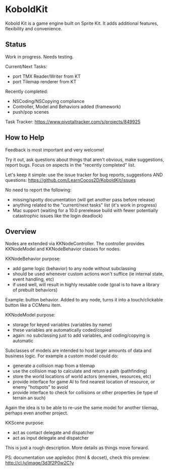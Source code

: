 KoboldKit
=========

Kobold Kit is a game engine built on Sprite Kit. It adds additional features, flexibility and convenience.

Status
------

Work in progress. Needs testing.

Current/Next Tasks:
- port TMX Reader/Writer from KT
- port Tilemap renderer from KT

Recently completed:
- NSCoding/NSCopying compliance
- Controller, Model and Behaviors added (framework)
- push/pop scenes

Task Tracker: https://www.pivotaltracker.com/s/projects/849925

How to Help
------

Feedback is most important and very welcome!

Try it out, ask questions about things that aren't obvious, make suggestions, report bugs. Focus on aspects in the "recently completed" list.

Let's keep it simple: use the issue tracker for bug reports, suggestions AND questions:
https://github.com/LearnCocos2D/KoboldKit/issues

No need to report the following:
- missing/spotty documentation (will get another pass before release)
- anything related to the "current/next tasks" list (it's work in progress)
- Mac support (waiting for a 10.0 prerelease build with fewer potentially catastrophic issues like the login deadlock)

Overview
------

Nodes are extended via KKNodeController. The controller provides KKNodeModel and KKNodeBehavior classes for nodes.

KKNodeBehavior purpose:
- add game logic (behavior) to any node without subclassing
- should be used whenever custom actions won't suffice (ie internal state, event handling, etc)
- if used well, will result in highly reusable code (goal is to have a library of prebuilt behaviors)

Example: button behavior. Added to any node, turns it into a touch/clickable button like a CCMenu item.

KKNodeModel purpose:
- storage for keyed variables (variables by name)
- these variables are automatically coded/copied
- again: no subclassing just to add variables, and coding/copying is automatic

Subclasses of models are intended to host larger amounts of data and business logic. For example a custom model could do:
- generate a collision map from a tilemap
- use the collision map to calculate and return a path (pathfinding)
- store the world locations of world actors (enemies, resources, etc)
- provide interface for game AI to find nearest location of resource, or enemy "hotspots" to avoid
- provide interface to check for collisions or other properties (ie type of terrain an such)

Again the idea is to be able to re-use the same model for another tilemap, perhaps even another project.


KKScene purpose:
- act as contact delegate and dispatcher
- act as input delegate and dispatcher


This is just a rough description. More details as things move forward.

PS: documentation use appledoc (html & docset), check this preview: http://cl.ly/image/3d3f2P0w2C1y
